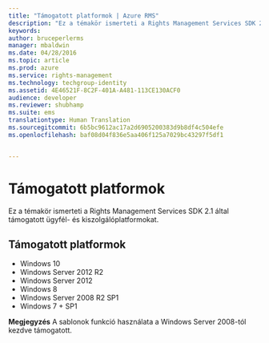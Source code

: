```yaml
---
title: "Támogatott platformok | Azure RMS"
description: "Ez a témakör ismerteti a Rights Management Services SDK 2.1 által támogatott ügyfél- és kiszolgálóplatformokat."
keywords: 
author: bruceperlerms
manager: mbaldwin
ms.date: 04/28/2016
ms.topic: article
ms.prod: azure
ms.service: rights-management
ms.technology: techgroup-identity
ms.assetid: 4E46521F-8C2F-401A-A481-113CE130ACF0
audience: developer
ms.reviewer: shubhamp
ms.suite: ems
translationtype: Human Translation
ms.sourcegitcommit: 6b5bc9612ac17a2d6905200383d9b8df4c504efe
ms.openlocfilehash: baf08d04f836e5aa406f125a7029bc43297f5df1


---
```


# Támogatott platformok

Ez a témakör ismerteti a Rights Management Services SDK 2.1 által támogatott ügyfél- és kiszolgálóplatformokat.

## Támogatott platformok

-   Windows 10
-   Windows Server 2012 R2
-   Windows Server 2012
-   Windows 8
-   Windows Server 2008 R2 SP1
-   Windows 7 + SP1

**Megjegyzés** A sablonok funkció használata a Windows Server 2008-tól kezdve támogatott.

 

 

 






<!--HONumber=Jun16_HO4-->


